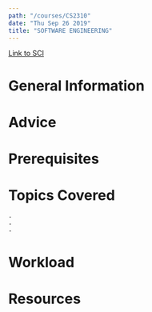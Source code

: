 ```yaml
---
path: "/courses/CS2310"
date: "Thu Sep 26 2019"
title: "SOFTWARE ENGINEERING"
---
```

[Link to SCI]("http://courses.sci.pitt.edu/courses/courses/view/CS-2310")

# General Information

# Advice


# Prerequisites
<!-- PREREQ_REPLACEMENT (Do not remove) -->

<!-- END PREREQ_REPLACEMENT (Do not remove) -->
# Topics Covered
	- 
	-
	-
# Workload

<!-- TESTIMONIALS
# Testimonials
This gets replaced with Gatsby, its
data comes from Google Sheets for easier
editing!
-->

# Resources

